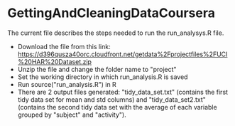 GettingAndCleaningDataCoursera
=============================

The current file describes the steps needed to run the run_analysys.R file.

* Download the file from this link: https://d396qusza40orc.cloudfront.net/getdata%2Fprojectfiles%2FUCI%20HAR%20Dataset.zip 
* Unzip the file and change the folder name to "project"
* Set the working directory in which run_analysis.R is saved
* Run source("run_analysis.R") in R
* There are 2 output files generated: "tidy_data_set.txt" (contains the first tidy data set for mean and std columns) and "tidy_data_set2.txt" (contains the second tidy data set with the average of each variable grouped by "subject" and "activity").

